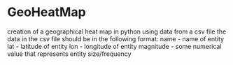 # GeoHeatMap
creation of a geographical heat map in python using data from a csv file
the data in the csv file should be in the following format:
name - name of entity
lat - latitude of entity
lon - longitude of entity
magnitude - some numerical value that represents entity size/frequency
